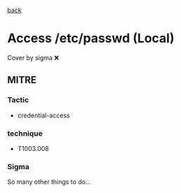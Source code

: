 [back](../index.md)
# Access /etc/passwd (Local)
Cover by sigma :x: 

## MITRE
### Tactic
  - credential-access

### technique
  - T1003.008

### Sigma

 So many other things to do...